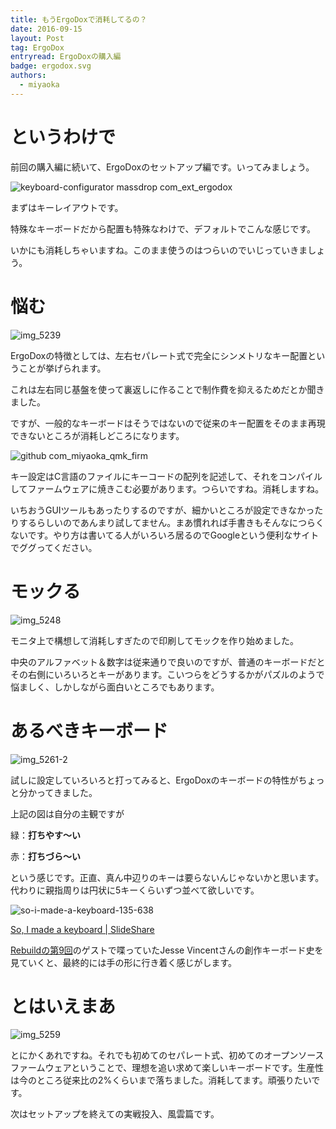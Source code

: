 ```yaml
---
title: もうErgoDoxで消耗してるの？
date: 2016-09-15
layout: Post
tag: ErgoDox
entryread: ErgoDoxの購入編
badge: ergodox.svg
authors:
  - miyaoka
---
```


# というわけで

前回の購入編に続いて、ErgoDoxのセットアップ編です。いってみましょう。

![keyboard-configurator massdrop com_ext_ergodox](https://cloud.githubusercontent.com/assets/1443118/18560360/33c102d0-7bb6-11e6-8aca-994e1845f4d5.png)

まずはキーレイアウトです。

特殊なキーボードだから配置も特殊なわけで、デフォルトでこんな感じです。

いかにも消耗しちゃいますね。このまま使うのはつらいのでいじっていきましょう。

# 悩む

![img_5239](https://cloud.githubusercontent.com/assets/1443118/18521791/7661ffbe-7ae8-11e6-83c2-4de23cbbd30f.JPG)

ErgoDoxの特徴としては、左右セパレート式で完全にシンメトリなキー配置ということが挙げられます。

これは左右同じ基盤を使って裏返しに作ることで制作費を抑えるためだとか聞きました。

ですが、一般的なキーボードはそうではないので従来のキー配置をそのまま再現できないところが消耗しどころになります。

![github com_miyaoka_qmk_firm](https://cloud.githubusercontent.com/assets/1443118/18559651/33a5877e-7bb3-11e6-97f4-a8b1c2a91636.png)

キー設定はC言語のファイルにキーコードの配列を記述して、それをコンパイルしてファームウェアに焼きこむ必要があります。つらいですね。消耗しますね。

いちおうGUIツールもあったりするのですが、細かいところが設定できなかったりするらしいのであんまり試してません。まあ慣れれば手書きもそんなにつらくないです。やり方は書いてる人がいろいろ居るのでGoogleという便利なサイトでググってください。

# モックる

![img_5248](https://cloud.githubusercontent.com/assets/1443118/18521794/77f6a852-7ae8-11e6-942a-3f7aa8b5dd0f.JPG)

モニタ上で構想して消耗しすぎたので印刷してモックを作り始めました。

中央のアルファベット＆数字は従来通りで良いのですが、普通のキーボードだとその右側にいろいろとキーがあります。こいつらをどうするかがパズルのようで悩ましく、しかしながら面白いところでもあります。

# あるべきキーボード

![img_5261-2](https://cloud.githubusercontent.com/assets/1443118/18558114/cf9e42bc-7bac-11e6-8fed-493b2217c1bd.jpg)

試しに設定していろいろと打ってみると、ErgoDoxのキーボードの特性がちょっと分かってきました。

上記の図は自分の主観ですが

緑：**打ちやす～い**

赤：**打ちづら～い**

という感じです。正直、真ん中辺りのキーは要らないんじゃないかと思います。代わりに親指周りは円状に5キーくらいずつ並べて欲しいです。

![so-i-made-a-keyboard-135-638](https://cloud.githubusercontent.com/assets/1443118/18560855/598468c0-7bb8-11e6-9f87-d73157cf70e3.jpg)

[So, I made a keyboard | SlideShare](http://www.slideshare.net/obrajesse/2013-osdcmadeakeyboard/)

[Rebuildの第9回](http://rebuild.fm/9/)のゲストで喋っていたJesse Vincentさんの創作キーボード史を見ていくと、最終的には手の形に行き着く感じがします。

# とはいえまあ

![img_5259](https://cloud.githubusercontent.com/assets/1443118/18557721/10db8872-7bab-11e6-8787-ef821632f87c.jpg)

とにかくあれですね。それでも初めてのセパレート式、初めてのオープンソースファームウェアということで、理想を追い求めて楽しいキーボードです。生産性は今のところ従来比の2%くらいまで落ちました。消耗してます。頑張りたいです。

次はセットアップを終えての実戦投入、風雲篇です。
